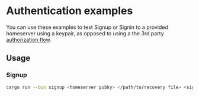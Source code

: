 # Authentication examples

You can use these examples to test Signup or Signin to a provided homeserver using a keypair,
as opposed to using a the 3rd party [authorization flow](../authz).

## Usage

### Signup

```bash
cargo run --bin signup <homeserver pubky> </path/to/recovery file> <signup_token>
```
